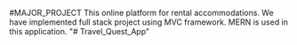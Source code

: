 #MAJOR_PROJECT
This online platform for rental accommodations. 
We have implemented full stack project using MVC framework. 
MERN is used in this application. 
"# Travel_Quest_App" 
